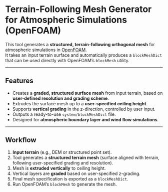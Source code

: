 # Terrain-Following Mesh Generator for Atmospheric Simulations (OpenFOAM)

This tool generates a **structured, terrain-following orthogonal mesh** for atmospheric simulations in [OpenFOAM](https://openfoam.org/).  
It takes an input terrain surface and automatically produces a `blockMeshDict` that can be used directly with OpenFOAM’s `blockMesh` utility.

---

## Features
- Creates a **graded, structured surface mesh** from input terrain, based on **user-defined resolution and grading scheme**.  
- Extrudes the surface mesh up to a **user-specified ceiling height**.  
- Supports **vertical grading** in the z-direction, controlled by user input.  
- Outputs a ready-to-use `system/blockMeshDict` file.  
- Designed for **atmospheric boundary layer and wind flow simulations**.  

---

## Workflow
1. **Input terrain** (e.g., DEM or structured point set).  
2. Tool generates a **structured terrain mesh** (surface aligned with terrain, following user-specified grading and resolution).  
3. Mesh is **extruded vertically** to ceiling height.  
4. Vertical layers are **graded** based on user-specified z-grading.  
5. Final mesh specification is exported as a `blockMeshDict`.  
6. Run OpenFOAM’s `blockMesh` to generate the mesh.  
